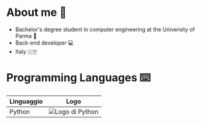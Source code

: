 # About me  👋

* Bachelor's degree student in computer engineering at the University of Parma  🏫
* Back-end developer  💻
* Italy  🇮🇹

# Programming Languages  ⌨️

| Linguaggio      | Logo                   |
|-----------------|------------------------|
| Python          | ![Logo di Python](https://logos-download.com/wp-content/uploads/2016/10/Python_logo_icon.png) |



<!--
**MatteoFranchini01/MatteoFranchini01** is a ✨ _special_ ✨ repository because its `README.md` (this file) appears on your GitHub profile.

Here are some ideas to get you started:

- 🔭 I’m currently working on ...
- 🌱 I’m currently learning ...
- 👯 I’m looking to collaborate on ...
- 🤔 I’m looking for help with ...
- 💬 Ask me about ...
- 📫 How to reach me: ...
- 😄 Pronouns: ...
- ⚡ Fun fact: ...
-->

